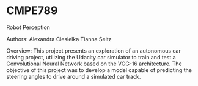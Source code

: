 # CMPE789
Robot Perception

Authors: Alexandra Ciesielka
         Tianna Seitz


Overview: 
This project presents an exploration of an autonomous car driving project, utilizing the Udacity car simulator to train and test a Convolutional Neural Network based on the VGG-16 architecture. The objective of this project was to develop a model capable of predicting the steering angles to drive around a simulated car track. 
